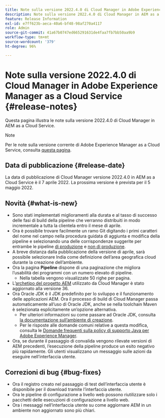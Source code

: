 ```yaml
---
title: Note sulla versione 2022.4.0 di Cloud Manager in Adobe Experience Manager as a Cloud Service
description: Note sulla versione 2022.4.0 di Cloud Manager in AEM as a Cloud Service.
feature: Release Information
exl-id: e7ff623b-aeca-40a6-bf48-98af270a4117
role: Admin
source-git-commit: 41a67b0747ed665291631de4faa7fb7bb50aa9b9
workflow-type: tm+mt
source-wordcount: '379'
ht-degree: 96%

---
```


# Note sulla versione 2022.4.0 di Cloud Manager in Adobe Experience Manager as a Cloud Service {#release-notes}

Questa pagina illustra le note sulla versione 2022.4.0 di Cloud Manager in AEM as a Cloud Service.

>[!NOTE]
>
>Per le note sulla versione corrente di Adobe Experience Manager as a Cloud Service, consulta [questa pagina](/help/release-notes/release-notes-cloud/release-notes-current.md).

## Data di pubblicazione {#release-date}

La data di pubblicazione di Cloud Manager versione 2022.4.0 in AEM as a Cloud Service è il 7 aprile 2022. La prossima versione è prevista per il 5 maggio 2022.

## Novità {#what-is-new}

* Sono stati implementati miglioramenti alla durata e al tasso di successo delle fasi di build della pipeline che verranno distribuiti in modo incrementale a tutta la clientela entro il mese di aprile.
* Ora è possibile trovare facilmente un ramo Git digitando i primi caratteri del nome nel campo nella procedura guidata di aggiunta e modifica della pipeline e selezionando una delle corrispondenze suggerite per entrambe le pipeline [di produzione](/help/implementing/cloud-manager/configuring-pipelines/configuring-production-pipelines.md) e [non di produzione](/help/implementing/cloud-manager/configuring-pipelines/configuring-non-production-pipelines.md).
* A breve distanza dalla pubblicazione della versione di aprile, sarà possibile selezionare India come definizione dell’area geografica cloud durante la creazione dell’ambiente.
* Ora la pagina **Pipeline** dispone di una paginazione che migliora l’usabilità dei programmi con un numero elevato di pipeline.
   * Nella tabella vengono visualizzate 50 righe per pagina.
* L’[archetipo del progetto AEM](https://experienceleague.adobe.com/docs/experience-manager-core-components/using/developing/archetype/overview.html?lang=it) utilizzato da Cloud Manager è stato aggiornato alla versione 36.
* Ora Oracle JDK è il JDK predefinito per lo sviluppo e il funzionamento delle applicazioni AEM. Ora il processo di build di Cloud Manager passa automaticamente all’uso di Oracle JDK, anche se nella toolchain Maven è selezionata esplicitamente un’opzione alternativa.
   * Per ulteriori informazioni su come passare ad Oracle JDK, consulta [la documentazione sull’ambiente di creazione](/help/implementing/cloud-manager/getting-access-to-aem-in-cloud/build-environment-details.md#using-java-support).
   * Per le risposte alle domande comuni relative a questa modifica, consulta le [Domande frequenti sulla policy di supporto Java per Adobe Experience Manager](https://experienceleague.adobe.com/docs/experience-manager-65/assets/Java_Policy_for_Adobe_Experience_Manager.pdf).
* Ora, se durante il passaggio di convalida vengono rilevate versioni di AEM precedenti, l’esecuzione della pipeline produce un esito negativo più rapidamente. Gli utenti visualizzano un messaggio sulle azioni da eseguire nell’interfaccia utente.

## Correzioni di bug {#bug-fixes}

* Ora il registro creato nel passaggio di test dell’interfaccia utente è disponibile per il download tramite l’interfaccia utente.
* Ora le pipeline di configurazione a livello web possono riutilizzare solo i pacchetti delle esecuzioni di configurazione a livello web.
* Ora i messaggi nell’interfaccia utente su come aggiornare AEM in un ambiente non aggiornato sono più chiari.
